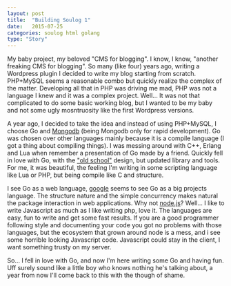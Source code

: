 ```yaml
---
layout: post
title:  "Building Soulog 1"
date:   2015-07-25
categories: soulog html golang
type: "Story"
---
```


My baby project, my beloved "CMS for blogging". I know, I know, "another freaking CMS for blogging". So many (like four) years ago, writing a Wordpress plugin I decided to write my blog starting from scratch. PHP+MySQL seems a reasonable combo but quickly realize the complex of the matter. Developing all that in PHP was driving me mad, PHP was not a language I knew and it was a complex project. Well... It was not that complicated to do some basic working blog, but I wanted to be my baby and not some ugly mosntruosity like the first Wordpress versions.

A year ago, I decided to take the idea and instead of using PHP+MySQL, I choose Go and [Mongodb][Mongodb] (being Mongodb only for rapid development). Go was chosen over other languages mainly because it is a compile language (I got a thing about compiling things). I was messing around with C++, Erlang and Lua when remember a presentation of Go made by a friend. Quickly fell in love with Go, with the ["old school"][GoVsAlgol] design, but updated library and tools. For me, it was beautiful, the feeling I'm writing in some scripting language like Lua or PHP, but being compile like C and structure.

I see Go as a web language, [google][WhyGo] seems to see Go as a big projects language. The structure nature and the simple concurrency makes natural the package interaction in web applications. Why not [node.js][WhyNotNode]? Well... I like to write Javascript as much as I like writing php, love it. The languages are easy, fun to write and get some fast results. If you are a good programmer following style and documenting your code you got no problems with those languages, but the ecosystem that grown around node is a mess, and i see some horrible looking Javascript code. Javascript could stay in the client, I want something trusty on my server.

So... I fell in love with Go, and now I'm here writing some Go and having fun. Uff surely sound like a little boy who knows nothing he's talking about, a year from now I'll come back to this with the though of shame.


[Mongodb]: http://www.sarahmei.com/blog/2013/11/11/why-you-should-never-use-mongodb/
[GOvsAlgol]: http://cowlark.com/2009-11-15-go/
[WhyGo]: http://talks.golang.org/2012/splash.article#TOC_1
[WhyNotNode]: http://www.reddit.com/r/golang/comments/1ye3z6/go_vs_nodejs_for_servers/
